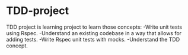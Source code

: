 # TDD-project
TDD project is learning project to learn those concepts: -Write unit tests using Rspec. -Understand an existing codebase in a way that allows for adding tests. -Write Rspec unit tests with mocks. -Understand the TDD concept.
